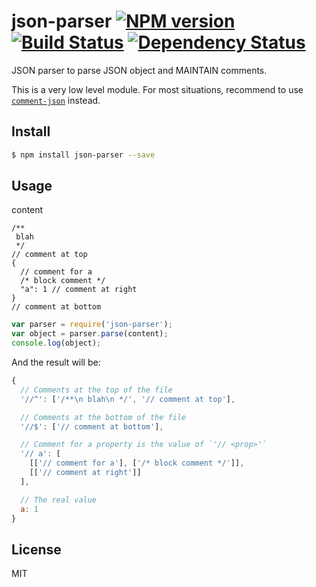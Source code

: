 # json-parser [![NPM version](https://badge.fury.io/js/json-parser.svg)](http://badge.fury.io/js/json-parser) [![Build Status](https://travis-ci.org/kaelzhang/node-json-parser.svg?branch=master)](https://travis-ci.org/kaelzhang/node-json-parser) [![Dependency Status](https://gemnasium.com/kaelzhang/node-json-parser.svg)](https://gemnasium.com/kaelzhang/node-json-parser)

JSON parser to parse JSON object and MAINTAIN comments.

This is a very low level module. For most situations, recommend to use [`comment-json`](https://www.npmjs.org/package/comment-json) instead.

## Install

```sh
$ npm install json-parser --save
```

## Usage

content
```
/**
 blah
 */
// comment at top
{
  // comment for a
  /* block comment */
  "a": 1 // comment at right
}
// comment at bottom
```

```js
var parser = require('json-parser');
var object = parser.parse(content);
console.log(object);
```

And the result will be:

```js
{
  // Comments at the top of the file
  '//^': ['/**\n blah\n */', '// comment at top'],

  // Comments at the bottom of the file
  '//$': ['// comment at bottom'],

  // Comment for a property is the value of `'// <prop>'`
  '// a': [
    [['// comment for a'], ['/* block comment */']],
    [['// comment at right']]
  ],

  // The real value
  a: 1
}
```

## License

MIT
